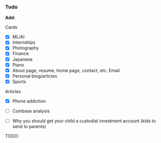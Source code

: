 ### Todo


**Add:**

Cards
- [x] ML/AI
- [x] Internships
- [x] Photography
- [x] Finance
- [x] Japanese
- [x] Piano
- [x] About page, resume, home page, contact, etc. Email
- [x] Personal blog/articles
- [x] Sports

Articles
- [x] Phone addiction
- [ ] Coinbase analysis
- [ ] Why you should get your child a custodial investment account (kids to send to parents)


TODO: